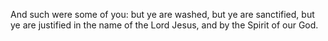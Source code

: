 And such were some of you: but ye are washed, but ye are sanctified, but ye are justified in the name of the Lord Jesus, and by the Spirit of our God.
